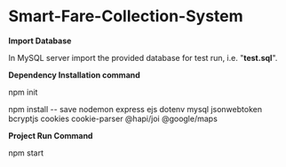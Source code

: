 # Smart-Fare-Collection-System

**Import Database**

In MySQL server import the provided database for test run, i.e. "**test.sql**".

**Dependency Installation command**

npm init

npm install -- save nodemon express ejs dotenv mysql jsonwebtoken bcryptjs cookies cookie-parser @hapi/joi @google/maps

**Project Run Command**

npm start
